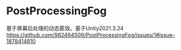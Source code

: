 # PostProcessingFog
基于屏幕后处理的动态雾效。基于Unity2021.3.24
https://github.com/982464509/PostProcessingFog/issues/1#issue-1878414810
